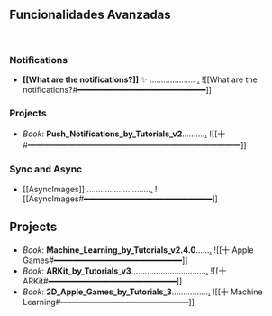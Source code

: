 ## Funcionalidades Avanzadas
<span style="color:#FFFFFF">─────────────────────────────</span>  
### Notifications  
  - **[[What are the notifications?]]** ✨ .................... [.](obsidian://open?vault=Swift&file=LEARNING%2FSWIFTUI%2F%E4%BA%94%20Interacci%C3%B3n%20y%20dise%C3%B1o%2FGradients%20*%2FText%20Gradient) 
		![[What are the notifications?#<span style="color ff6600">━━━━━━━━━━━━━━━━━━━━━━━━━━━</span>]]
### Projects
- *Book*: **Push_Notifications_by_Tutorials_v2**..........[.](obsidian://open?vault=Swift&file=LEARNING%2FSWIFTUI%2F%E5%8D%81%20Funcionalidades%20Avanzadas%2FNotifications%2FPush_Notifications_by_Tutorials_v2%2F%E5%8D%81%20Notifications)
		![[十#<span style="color ff6600">━━━━━━━━━━━━━━━━━━━━━━━━━━━</span>]]
### Sync and Async
- [[AsyncImages]] ............................[.](obsidian://open?vault=Swift&file=LEARNING%2FSWIFTUI%2F%E5%8D%81%20Funcionalidades%20Avanzadas%2FSync%20and%20Async%2FAsyncImages)
		![[AsyncImages#<span style="color ff6600">━━━━━━━━━━━━━━━━━━━━━━━━━━━</span>]]

## Projects
- *Book*: **Machine_Learning_by_Tutorials_v2.4.0**......[.](obsidian://open?vault=Swift&file=LEARNING%2FSWIFTUI%2F%E5%8D%81%20Funcionalidades%20Avanzadas%2FMachine_Learning_by_Tutorials_v2.4.0%2F%E5%8D%81%20Machine%20Learning)
		![[十 Apple Games#<span style="color ff6600">━━━━━━━━━━━━━━━━━━━━━━━━━━━</span>]]
- *Book*: **ARKit_by_Tutorials_v3**.................................[.](obsidian://open?vault=Swift&file=LEARNING%2FSWIFTUI%2F%E5%8D%81%20Funcionalidades%20Avanzadas%2FARKit_by_Tutorials_v3%2F%E5%8D%81%20ARKit)
		![[十 ARKit#<span style="color ff6600">━━━━━━━━━━━━━━━━━━━━━━━━━━━</span>]]
- *Book*: **2D_Apple_Games_by_Tutorials_3**................[.](obsidian://open?vault=Swift&file=LEARNING%2FSWIFTUI%2F%E5%8D%81%20Funcionalidades%20Avanzadas%2F2D_Apple_Games_by_Tutorials_3%2F%E5%8D%81%20Apple%20Games)
		![[十 Machine Learning#<span style="color ff6600">━━━━━━━━━━━━━━━━━━━━━━━━━━━</span>]]